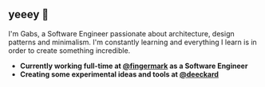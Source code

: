 ## yeeey 🤙

I'm Gabs, a Software Engineer passionate about architecture, design patterns and minimalism. I'm constantly learning and everything I learn is in order to create something incredible.

- **Currently working full-time at [@fingermark](https://www.fingermark.tech/) as a Software Engineer**<br>
- **Creating some experimental ideas and tools at [@deeckard](https://www.github.com/deeckard)**<br>
